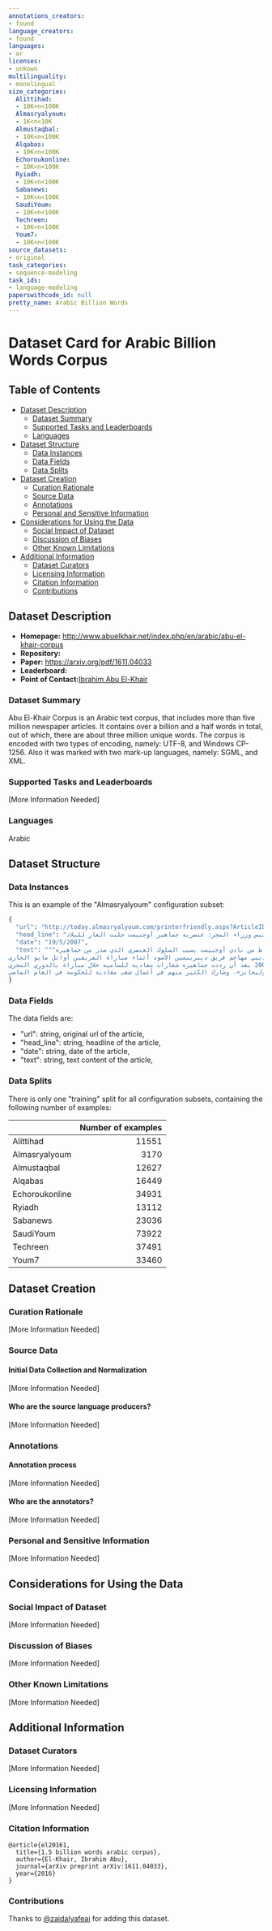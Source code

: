 ```yaml
---
annotations_creators:
- found
language_creators:
- found
languages:
- ar
licenses:
- unkown
multilinguality:
- monolingual
size_categories:
  Alittihad:
  - 10K<n<100K
  Almasryalyoum:
  - 1K<n<10K
  Almustaqbal:
  - 10K<n<100K
  Alqabas:
  - 10K<n<100K
  Echoroukonline:
  - 10K<n<100K
  Ryiadh:
  - 10K<n<100K
  Sabanews:
  - 10K<n<100K
  SaudiYoum:
  - 10K<n<100K
  Techreen:
  - 10K<n<100K
  Youm7:
  - 10K<n<100K
source_datasets:
- original
task_categories:
- sequence-modeling
task_ids:
- language-modeling
paperswithcode_id: null
pretty_name: Arabic Billion Words
---
```


# Dataset Card for Arabic Billion Words Corpus

## Table of Contents
- [Dataset Description](#dataset-description)
  - [Dataset Summary](#dataset-summary)
  - [Supported Tasks and Leaderboards](#supported-tasks-and-leaderboards)
  - [Languages](#languages)
- [Dataset Structure](#dataset-structure)
  - [Data Instances](#data-instances)
  - [Data Fields](#data-fields)
  - [Data Splits](#data-splits)
- [Dataset Creation](#dataset-creation)
  - [Curation Rationale](#curation-rationale)
  - [Source Data](#source-data)
  - [Annotations](#annotations)
  - [Personal and Sensitive Information](#personal-and-sensitive-information)
- [Considerations for Using the Data](#considerations-for-using-the-data)
  - [Social Impact of Dataset](#social-impact-of-dataset)
  - [Discussion of Biases](#discussion-of-biases)
  - [Other Known Limitations](#other-known-limitations)
- [Additional Information](#additional-information)
  - [Dataset Curators](#dataset-curators)
  - [Licensing Information](#licensing-information)
  - [Citation Information](#citation-information)
  - [Contributions](#contributions)

## Dataset Description

- **Homepage:** http://www.abuelkhair.net/index.php/en/arabic/abu-el-khair-corpus
- **Repository:**
- **Paper:** https://arxiv.org/pdf/1611.04033
- **Leaderboard:**
- **Point of Contact:**[Ibrahim Abu El-Khair](iabuelkhair@gmail.com)

### Dataset Summary

Abu El-Khair Corpus is an Arabic text corpus, that includes more than five million newspaper articles.
It contains over a billion and a half words in total, out of which, there are about three million unique words.
The corpus is encoded with two types of encoding, namely: UTF-8, and Windows CP-1256.
Also it was marked with two mark-up languages, namely: SGML, and XML.

### Supported Tasks and Leaderboards

[More Information Needed]

### Languages

Arabic

## Dataset Structure

### Data Instances

This is an example of the "Almasryalyoum" configuration subset:
```python
{
  "url": "http://today.almasryalyoum.com/printerfriendly.aspx?ArticleID=61300",
  "head_line": "رئيس وزراء المجر: عنصرية جماهير أوجبيست جلبت العار للبلاد",
  "date": "19/5/2007",
  "text": """قال متحدث باسم الحكومة المجرية: إن رئيس الوزراء فيرنك جيوركساني رحب بقرار اتحاد كرة القدم المجري بخصم ثلاث نقاط من نادي أوجبيست بسبب السلوك العنصري الذي صدر من جماهيره.
وعاقب الاتحاد المجري فريق أوجبيست بعد أن سخرت جماهيره من إبراهيم سيديبي مهاجم فريق ديبرينسين الأسود أثناء مباراة الفريقين أوائل مايو الجاري.
يذكر أن الاتحاد فرض أيضا غرامة مالية قدرها 20 ألف دولار علي أوجبيست في عام 2005 بعد أن رددت جماهيره شعارات معادية للسامية خلال مباراة بالدوري المجري.
وأوضح جيوركساني في خطاب إلي إيستفان كيستليكي رئيس الاتحاد المجري لكرة القدم، أن هذا السلوك العنصري من الجماهير «جلب العار لكرة القدم وللمجر». يذكر أن المجر بها مجموعة من مشجعي كرة القدم المشاغبين «الهوليجانز»، وشارك الكثير منهم في أعمال شغب معادية للحكومة في العام الماضي.""",
}
```

### Data Fields

The data fields are:
- "url": string, original url of the article,
- "head_line": string, headline of the article,
- "date": string, date of the article,
- "text": string, text content of the article,

### Data Splits

There is only one "training" split for all configuration subsets, containing the following number of examples:

|                | Number of examples |
|:---------------|-------------------:|
| Alittihad      |              11551 |
| Almasryalyoum  |               3170 |
| Almustaqbal    |              12627 |
| Alqabas        |              16449 |
| Echoroukonline |              34931 |
| Ryiadh         |              13112 |
| Sabanews       |              23036 |
| SaudiYoum      |              73922 |
| Techreen       |              37491 |
| Youm7          |              33460 |

## Dataset Creation

### Curation Rationale

[More Information Needed]

### Source Data

#### Initial Data Collection and Normalization

[More Information Needed]

#### Who are the source language producers?

[More Information Needed]

### Annotations

#### Annotation process

[More Information Needed]

#### Who are the annotators?

[More Information Needed]

### Personal and Sensitive Information

[More Information Needed]

## Considerations for Using the Data

### Social Impact of Dataset

[More Information Needed]

### Discussion of Biases

[More Information Needed]

### Other Known Limitations

[More Information Needed]

## Additional Information

### Dataset Curators

[More Information Needed]

### Licensing Information

[More Information Needed]

### Citation Information

```
@article{el20161,
  title={1.5 billion words arabic corpus},
  author={El-Khair, Ibrahim Abu},
  journal={arXiv preprint arXiv:1611.04033},
  year={2016}
}
```

### Contributions

Thanks to [@zaidalyafeai](https://github.com/zaidalyafeai) for adding this dataset.